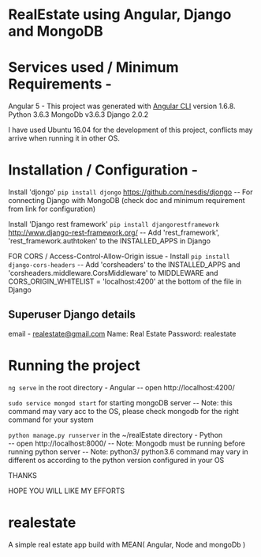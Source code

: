 # RealEstate using Angular, Django and MongoDB

# Services used / Minimum Requirements - 

Angular 5 - This project was generated with [Angular CLI](https://github.com/angular/angular-cli) version 1.6.8.
Python 3.6.3
MongoDb v3.6.3
Django 2.0.2

I have used Ubuntu 16.04 for the development of this project, conflicts may arrive when running it in other OS.

# Installation / Configuration -

Install 'djongo' `pip install djongo` https://github.com/nesdis/djongo 
-- For connecting Django with MongoDB (check doc and minimum requirement from link for configuration)

Install 'Django rest framework' `pip install djangorestframework` http://www.django-rest-framework.org/
-- Add 'rest_framework', 'rest_framework.authtoken' to the INSTALLED_APPS in Django

FOR CORS / Access-Control-Allow-Origin issue  -
Install `pip install django-cors-headers`
-- Add 'corsheaders' to the INSTALLED_APPS and 'corsheaders.middleware.CorsMiddleware' to MIDDLEWARE and CORS_ORIGIN_WHITELIST = 'localhost:4200' at the bottom of the file  in Django

## Superuser Django details

email - realestate@gmail.com
Name: Real Estate
Password: realestate

# Running the project

`ng serve` in the root directory - Angular 
-- open http://localhost:4200/ 

`sudo service mongod start` for starting mongoDB server
-- Note: this command may vary acc to the OS, please check mongodb for the right command for your system 

`python manage.py runserver` in the ~/realEstate directory  - Python  
-- open http://localhost:8000/ 
-- Note: Mongodb must be running before running python server
-- Note: python3/ python3.6 command may vary in different os according to the python version configured in your OS


THANKS

HOPE YOU WILL LIKE MY EFFORTS
# realestate
A simple real estate app build with MEAN( Angular, Node and mongoDb )
